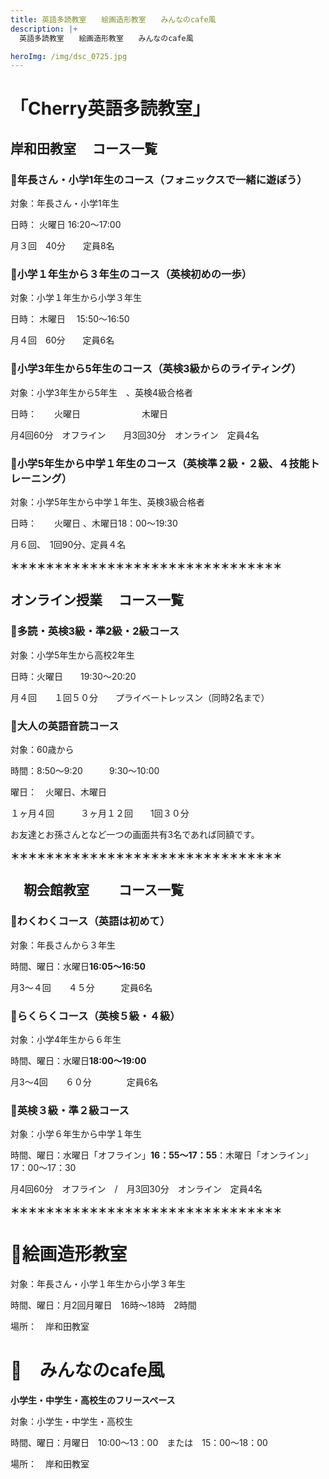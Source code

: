 ```yaml
---
title: 英語多読教室　　絵画造形教室　　みんなのcafe風　　
description: |+
  英語多読教室　　絵画造形教室　　みんなのcafe風

heroImg: /img/dsc_0725.jpg
---
```

# 「Cherry英語多読教室」

## 岸和田教室    　コース一覧

### 🍒年長さん・小学1年生のコース（フォニックスで一緒に遊ぼう）　

対象：年長さん・小学1年生

日時： 火曜日      16:20～17:00

月３回　40分　　定員8名　

### 🍒小学１年生から３年生のコース（英検初めの一歩）

対象：小学１年生から小学３年生

日時： 木曜日     　15:50～16:50

月４回　60分　　定員6名　 

### 🍒小学3年生から5年生のコース（英検3級からのライティング）

対象：小学3年生から5年生　、英検4級合格者

日時：　　火曜日　　　　　　　木曜日

月4回60分　オフライン　　月3回30分　オンライン　定員4名

### 🍒小学5年生から中学１年生のコース（英検準２級・２級、４技能トレーニング）

対象：小学5年生から中学１年生、英検3級合格者

日時：　　火曜日 、木曜日18：00～19:30  

月６回、　1回90分、定員４名

**＊＊＊＊＊＊＊＊＊＊＊＊＊＊＊＊＊＊＊＊＊＊＊＊＊＊＊＊＊＊＊**

## オンライン授業  　コース一覧

### 🍒多読・英検3級・準2級・2級コース

対象：小学5年生から高校2年生

日時：火曜日　　19:30～20:20　   

月４回　　１回５０分　　プライベートレッスン（同時2名まで） 

### 🍒大人の英語音読コース

対象：60歳から

時間：8:50～9:20　　　9:30～10:00

曜日：　火曜日、木曜日

１ヶ月４回　　　３ヶ月１２回　　1回３０分

お友達とお孫さんとなど一つの画面共有3名であれば同額です。

**＊＊＊＊＊＊＊＊＊＊＊＊＊＊＊＊＊＊＊＊＊＊＊＊＊＊＊＊＊＊＊**　

## 　靭会館教室 　　コース一覧　　

### 🍒わくわくコース（英語は初めて）

対象：年長さんから３年生

時間、曜日：水曜日**16:05～16:50**

月3～４回　　４５分　　　定員6名　

### 🍒らくらくコース（英検５級・４級）

対象：小学4年生から６年生

時間、曜日：水曜日**18:00～19:00**

月3～4回　　６０分　　　　定員6名

### 🍒英検３級・準２級コース

対象：小学６年生から中学１年生

時間、曜日：水曜日「オフライン」**16：55～17：55**：木曜日「オンライン」　17：00～17：30　

月4回60分　オフライン　/　月3回30分　オンライン　定員4名

**＊＊＊＊＊＊＊＊＊＊＊＊＊＊＊＊＊＊＊＊＊＊＊＊＊＊＊＊＊＊＊**　

# 🍒絵画造形教室

対象：年長さん・小学１年生から小学３年生

時間、曜日：月2回月曜日　16時～18時　2時間

場所：　岸和田教室

# 🍒　みんなのcafe風

**小学生・中学生・高校生のフリースペース**

対象：小学生・中学生・高校生

時間、曜日：月曜日　10:00～13：00　または　15：00～18：00

場所：　岸和田教室